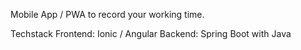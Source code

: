 Mobile App / PWA to record your working time.

Techstack
    Frontend:
    Ionic / Angular
    Backend:
    Spring Boot with Java

